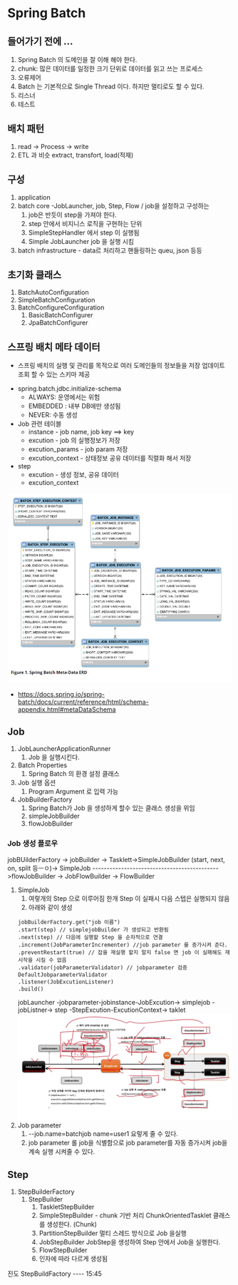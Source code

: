 # Spring Batch

## 들어가기 전에 ...
1. Spring Batch 의 도메인을 잘 이해 해야 한다.
2. chunk: 많은 데이터를 일정한 크기 단위로 데이터를 읽고 쓰는 프로세스
3. 오류제어
4. Batch 는 기본적으로 Single Thread 이다. 하지만 멀티로도 할 수 있다.
5. 리스너
6. 테스트

## 배치 패턴
1. read -> Process -> write
2. ETL 과 비슷 extract, transfort, load(적재)

## 구성
1. application
2. batch core -JobLauncher, job, Step, Flow / job을 설정하고 구성하는
   1. job은 반듯이 step을 가져야 한다. 
   2. step 안에서 비지니스 로직을 구현하는 단위 
   3. SimpleStepHandler 에서 step 이 실행됨
   4. Simple JobLauncher job 을 실행 시킴 
3. batch infrastructure - data르 처리하고 핸들링하는 queu, json 등등 

## 초기화 클래스 
1. BatchAutoConfiguration
2. SimpleBatchConfiguration
3. BatchConfigureConfiguration
   1. BasicBatchConfigurer
   2. JpaBatchConfigurer

## 스프링 배치 메타 데이터
* 스프링 배치의 실행 및 관리를 목적으로 여러 도메인들의 정보들을 저장 업데이트 조회 할 수 있는 스키마 제공 
- spring.batch.jdbc.initialize-schema 
  - ALWAYS: 운영에서는 위험 
  - EMBEDDED : 내부 DB에만 생성됨
  - NEVER: 수동 생성 
- Job 관련 테이블 
  - instance - job name, job key ==> key 
  - excution - job 의 실행정보가 저장 
  - excution_params - job param 저장 
  - excution_context - 상태정보 공유 데이터를 직렬화 해서 저장 
- step
  - excution - 생성 정보, 공유 데이터 
  - excution_context

![img.png](img/img.png)
- https://docs.spring.io/spring-batch/docs/current/reference/html/schema-appendix.html#metaDataSchema

## Job

1. JobLauncherApplicationRunner
   1. Job 을 실행시킨다. 
2. Batch Properties 
   1. Spring Batch 의 환경 설정 클래스 
3. Job 실행 옵션 
   1. Program Argument 로 입력 가능 
4. JobBuilderFactory 
   1. Spring Batch가 Job 을 생성하게 할수 있는 클래스 생성을 위임 
   2. simpleJobBuilder
   3. flowJobBuilder
### Job 생성 플로우 
jobBUilderFactory -> jobBuilder -> Tasklett->SimpleJobBuilder (start, next, on, split 등ㅡㅇ)-> SimpleJob
-------------------------------------------->flowJobBuilder -> JobFlowBuilder -> FlowBuilder

1. SimpleJob 
   1. 여렇개의 Step 으로 이루어짐 한개 Step 이 실패시 다음 스텝은 실행되지 않음 
   2. 아래와 같이 생성
   ```
   jobBuilderFactory.get("job 이름")
   .start(step) // simplejobBuilder 가 생성되고 반환됨 
   .next(step) // 다음에 실행할 Step 을 순차적으로 연결 
   .increment(JobParameterIncrementer) //job parameter 를 증가시켜 준다. 
   .preventRestart(true) // 잡을 재실행 할지 말지 false 면 job 이 실패해도 재시작을 시킬 수 없음 
   .validator(jobParameterValidator) // jobparameter 검증 DefaultJobparameterValidator
   .listener(JobExcutionListener)
   .build()
   ```
   jobLauncher -jobparameter-jobinstance-JobExcution-> simplejob -jobListner-> step -StepExcution-ExcutionContext-> taklet
   ![img.png](img2/img.png)
2. Job parameter 
   1. --job.name=batchjob name=user1 요렇게 줄 수 있다. 
   2. job parameter 롤 job을 식별함으로 job parameter를 자동 증가시켜 job을 계속 실행 시켜줄 수 있다. 

## Step
1. StepBuilderFactory
   1. StepBuilder
      1. TaskletStepBuilder
      2. SimpleStepBuilder - chunk 기반 처리 ChunkOrientedTasklet 클래스를 생성한다. (Chunk) 
      3. PartitionStepBuilder 멀티 스레드 방식으로 Job 을실행 
      4. JobStepBuilder JobStep을 생성하여 Step 안에서 Job을 실행한다. 
      5. FlowStepBuilder
      6. 인자에 따라 다르게 생성됨

진도 StepBuildFactory ---- 15:45